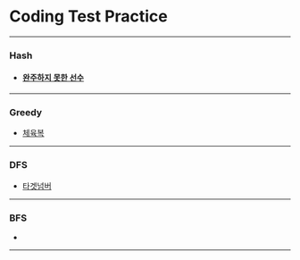 # Coding Test Practice

****

### Hash

* #### [완주하지 못한 선수](https://github.com/gudwo0121/codingTest/blob/master/CodingTest/CodingTest/src/hash/NotArrivedRunner.java)

***

### Greedy

* [체육복](https://github.com/gudwo0121/codingTest/blob/master/CodingTest/CodingTest/src/greedy/GymSuit.java)

***

### DFS

* [타겟넘버](https://github.com/gudwo0121/codingTest/blob/master/CodingTest/CodingTest/src/bdfs/TargetNumber.java)

***

### BFS

* 

***
